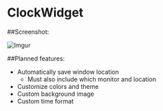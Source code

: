 # ClockWidget

##Screenshot:

![Imgur](http://i.imgur.com/uIaLZwit.jpg)

##Planned features:
* Automatically save window location
  * Must also include which monitor and location
* Customize colors and theme
* Custom background image
* Custom time format
